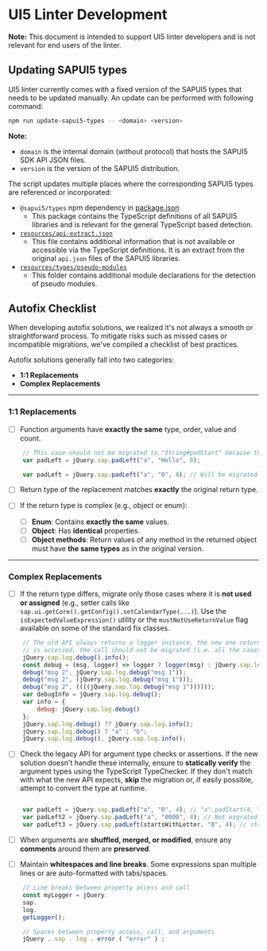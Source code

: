 # UI5 Linter Development

**Note:** This document is intended to support UI5 linter developers and is not relevant for end users of the linter.

## Updating SAPUI5 types

UI5 linter currently comes with a fixed version of the SAPUI5 types that needs to be updated manually.
An update can be performed with following command:
```sh
npm run update-sapui5-types -- <domain> <version>
```

**Note:**
- `domain` is the internal domain (without protocol) that hosts the SAPUI5 SDK API JSON files.
- `version` is the version of the SAPUI5 distribution.

The script updates multiple places where the corresponding SAPUI5 types are referenced or incorporated:
- `@sapui5/types` npm dependency in [package.json](../package.json)
  - This package contains the TypeScript definitions of all SAPUI5 libraries and is relevant for the general TypeScript based detection.
- [`resources/api-extract.json`](../resources/api-extract.json)
  - This file contains additional information that is not available or accessible via the TypeScript definitions. It is an extract from the original `api.json` files of the SAPUI5 libraries.
- [`resources/types/pseudo-modules`](../resources/types/pseudo-modules)
  - This folder contains additional module declarations for the detection of pseudo modules.

## Autofix Checklist

When developing autofix solutions, we realized it's not always a smooth or straightforward process. To mitigate risks such as missed cases or incompatible migrations, we've compiled a checklist of best practices.

Autofix solutions generally fall into two categories:

* **1:1 Replacements**
* **Complex Replacements**

---

### 1:1 Replacements

* [ ] Function arguments have **exactly the same** type, order, value and count.
```js
	// This case should not be migrated to "String#padStart" because the second argument is longer than one char, which will behave differently with the String API
	var padLeft = jQuery.sap.padLeft("a", "Hello", 8);

	var padLeft = jQuery.sap.padLeft("a", "0", 8); // Will be migrated
```
* [ ] Return type of the replacement matches **exactly** the original return type.
* [ ] If the return type is complex (e.g., object or enum):

  * [ ] **Enum**: Contains **exactly the same** values.
  * [ ] **Object**: Has **identical** properties.
  * [ ] **Object methods**: Return values of any method in the returned object must have **the same types** as in the original version.

---

### Complex Replacements

* [ ] If the return type differs, migrate only those cases where it is **not used or assigned** (e.g., setter calls like `sap.ui.getCore().getConfig().setCalendarType(...)`). Use the `isExpectedValueExpression()` utility or the `mustNotUseReturnValue` flag available on some of the standard fix classes.
```js
	// The old API always returns a logger instance, the new one returns undefined. So in case the return value
	// is accessed, the call should not be migrated (i.e. all the cases below):
	jQuery.sap.log.debug().info();
	const debug = (msg, logger) => logger ? logger(msg) : jQuery.sap.log.debug(msg);
	debug("msg 2", jQuery.sap.log.debug("msg 1"));
	debug("msg 2", (jQuery.sap.log.debug("msg 1")));
	debug("msg 2", ((((jQuery.sap.log.debug("msg 1"))))));
	var debugInfo = jQuery.sap.log.debug();
	var info = {
		debug: jQuery.sap.log.debug()
	};
	jQuery.sap.log.debug() ?? jQuery.sap.log.info();
	jQuery.sap.log.debug() ? "a" : "b";
	jQuery.sap.log.debug(), jQuery.sap.log.info();
```
* [ ] Check the legacy API for argument type checks or assertions. If the new solution doesn't handle these internally, ensure to **statically verify** the argument types using the TypeScript TypeChecker. If they don't match with what the new API expects, **skip** the migration or, if easily possible, attempt to convert the type at runtime.
```js

	var padLeft = jQuery.sap.padLeft("a", "0", 4); // "a".padStart(4, "0");
	var padLeft2 = jQuery.sap.padLeft("a", "0000", 4); // Not migrated. Value differs in old and new
	var padLeft3 = jQuery.sap.padLeft(startsWithLetter, "0", 4); // startsWithLetter might not be possible to be determined
```
* [ ] When arguments are **shuffled, merged, or modified**, ensure any **comments** around them are **preserved**.

* [ ] Maintain **whitespaces and line breaks**. Some expressions span multiple lines or are auto-formatted with tabs/spaces.
```js
	// Line breaks between property access and call
	const myLogger = jQuery.
	sap.
	log.
	getLogger();

	// Spaces between property access, call, and arguments
	jQuery . sap . log . error ( "error" ) ;
```
